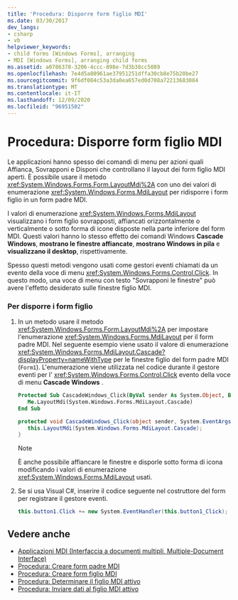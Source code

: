 ```yaml
---
title: 'Procedura: Disporre form figlio MDI'
ms.date: 03/30/2017
dev_langs:
- csharp
- vb
helpviewer_keywords:
- child forms [Windows Forms], arranging
- MDI [Windows Forms], arranging child forms
ms.assetid: a0786378-3206-4ccc-898e-7d3b38cc5089
ms.openlocfilehash: 7e4d5a80961ae37951251dffa30cb8e75b20be27
ms.sourcegitcommit: 9f6df084c53a3da0ea657ed0d708a72213683084
ms.translationtype: MT
ms.contentlocale: it-IT
ms.lasthandoff: 12/09/2020
ms.locfileid: "96951502"
---
```

# <a name="how-to-arrange-mdi-child-forms"></a>Procedura: Disporre form figlio MDI
Le applicazioni hanno spesso dei comandi di menu per azioni quali Affianca, Sovrapponi e Disponi che controllano il layout dei form figlio MDI aperti. È possibile usare il metodo <xref:System.Windows.Forms.Form.LayoutMdi%2A> con uno dei valori di enumerazione <xref:System.Windows.Forms.MdiLayout> per ridisporre i form figlio in un form padre MDI.  
  
 I valori di enumerazione <xref:System.Windows.Forms.MdiLayout> visualizzano i form figlio sovrapposti, affiancati orizzontalmente o verticalmente o sotto forma di icone disposte nella parte inferiore del form MDI. Questi valori hanno lo stesso effetto dei comandi Windows **Cascade Windows**, **mostrano le finestre affiancate**, **mostrano Windows in pila** e **visualizzano il desktop**, rispettivamente.  
  
 Spesso questi metodi vengono usati come gestori eventi chiamati da un evento della voce di menu <xref:System.Windows.Forms.Control.Click>. In questo modo, una voce di menu con testo "Sovrapponi le finestre" può avere l'effetto desiderato sulle finestre figlio MDI.  
  
### <a name="to-arrange-child-forms"></a>Per disporre i form figlio  
  
1. In un metodo usare il metodo <xref:System.Windows.Forms.Form.LayoutMdi%2A> per impostare l'enumerazione <xref:System.Windows.Forms.MdiLayout> per il form padre MDI. Nel seguente esempio viene usato il valore di enumerazione <xref:System.Windows.Forms.MdiLayout.Cascade?displayProperty=nameWithType> per le finestre figlio del form padre MDI (`Form1`). L'enumerazione viene utilizzata nel codice durante il gestore eventi per l' <xref:System.Windows.Forms.Control.Click> evento della voce di menu **Cascade Windows** .  
  
    ```vb  
    Protected Sub CascadeWindows_Click(ByVal sender As System.Object, ByVal e As System.EventArgs)  
       Me.LayoutMdi(System.Windows.Forms.MdiLayout.Cascade)  
    End Sub  
    ```  
  
    ```csharp  
    protected void CascadeWindows_Click(object sender, System.EventArgs e){  
       this.LayoutMdi(System.Windows.Forms.MdiLayout.Cascade);  
    }  
    ```  
  
    > [!NOTE]
    > È anche possibile affiancare le finestre e disporle sotto forma di icona modificando i valori di enumerazione <xref:System.Windows.Forms.MdiLayout> usati.  
  
2. Se si usa Visual C#, inserire il codice seguente nel costruttore del form per registrare il gestore eventi.  
  
    ```csharp  
    this.button1.Click += new System.EventHandler(this.button1_Click);  
    ```  
  
## <a name="see-also"></a>Vedere anche

- [Applicazioni MDI (Interfaccia a documenti multipli, Multiple-Document Interface)](multiple-document-interface-mdi-applications.md)
- [Procedura: Creare form padre MDI](how-to-create-mdi-parent-forms.md)
- [Procedura: Creare form figlio MDI](how-to-create-mdi-child-forms.md)
- [Procedura: Determinare il figlio MDI attivo](how-to-determine-the-active-mdi-child.md)
- [Procedura: Inviare dati al figlio MDI attivo](how-to-send-data-to-the-active-mdi-child.md)
